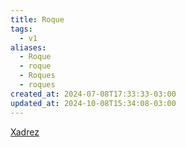 ```yaml
---
title: Roque
tags:
  - v1
aliases:
  - Roque
  - roque
  - Roques
  - roques
created_at: 2024-07-08T17:33:33-03:00
updated_at: 2024-10-08T15:34:08-03:00
---
```


[Xadrez](../../08/06/Xadrez.md)
